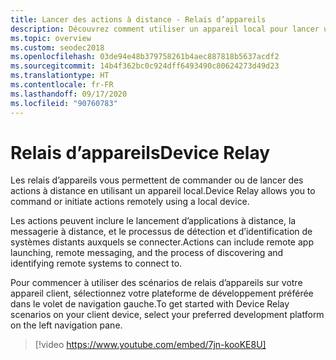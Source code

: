 ```yaml
---
title: Lancer des actions à distance - Relais d’appareils
description: Découvrez comment utiliser un appareil local pour lancer une action sur un appareil distant, tel que le démarrage d’une application à distance.
ms.topic: overview
ms.custom: seodec2018
ms.openlocfilehash: 03de94e48b379758261b4aec887818b5637acdf2
ms.sourcegitcommit: 14b4f362bc0c924dff6493490c80624273d49d23
ms.translationtype: HT
ms.contentlocale: fr-FR
ms.lasthandoff: 09/17/2020
ms.locfileid: "90760783"
---
```

# <a name="device-relay"></a><span data-ttu-id="637c3-103">Relais d’appareils</span><span class="sxs-lookup"><span data-stu-id="637c3-103">Device Relay</span></span>

<span data-ttu-id="637c3-104">Les relais d’appareils vous permettent de commander ou de lancer des actions à distance en utilisant un appareil local.</span><span class="sxs-lookup"><span data-stu-id="637c3-104">Device Relay allows you to command or initiate actions remotely using a local device.</span></span>

<span data-ttu-id="637c3-105">Les actions peuvent inclure le lancement d’applications à distance, la messagerie à distance, et le processus de détection et d’identification de systèmes distants auxquels se connecter.</span><span class="sxs-lookup"><span data-stu-id="637c3-105">Actions can include remote app launching, remote messaging, and the process of discovering and identifying remote systems to connect to.</span></span>

<span data-ttu-id="637c3-106">Pour commencer à utiliser des scénarios de relais d’appareils sur votre appareil client, sélectionnez votre plateforme de développement préférée dans le volet de navigation gauche.</span><span class="sxs-lookup"><span data-stu-id="637c3-106">To get started with Device Relay scenarios on your client device, select your preferred development platform on the left navigation pane.</span></span>

> [!video https://www.youtube.com/embed/7jn-kooKE8U]